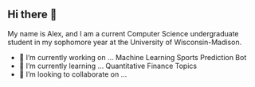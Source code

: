 ## Hi there 👋

My name is Alex, and I am a current Computer Science undergraduate student in my sophomore year at the University of Wisconsin-Madison. 

- 🔭 I’m currently working on ... Machine Learning Sports Prediction Bot
- 🌱 I’m currently learning ... Quantitative Finance Topics
- 👯 I’m looking to collaborate on ...
  
<!--
**alexmueller07/alexmueller07** is a ✨ _special_ ✨ repository because its `README.md` (this file) appears on your GitHub profile.

Here are some ideas to get you started:

- 🔭 I’m currently working on ...
- 🌱 I’m currently learning ...
- 👯 I’m looking to collaborate on ...
- 🤔 I’m looking for help with ...
- 💬 Ask me about ...
- 📫 How to reach me: ...
- 😄 Pronouns: ...
- ⚡ Fun fact: ...
-->
